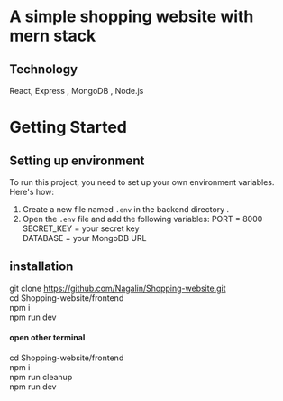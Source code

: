 
# A simple shopping website with mern stack

## Technology
React, Express , MongoDB , Node.js

# Getting Started

## Setting up environment
To run this project, you need to set up your own environment variables. Here's how: 
1. Create a new file named `.env` in the backend directory . 
2.  Open the `.env` file and add the following variables:
     PORT = 8000 <br />
     SECRET_KEY = your secret key <br />
     DATABASE = your MongoDB URL <br />

## installation
git clone https://github.com/Nagalin/Shopping-website.git <br />
cd Shopping-website/frontend <br />
npm i <br />
npm run dev <br />

#### open other terminal
cd Shopping-website/frontend <br />
npm i <br />
npm run cleanup <br />
npm run dev <br />
